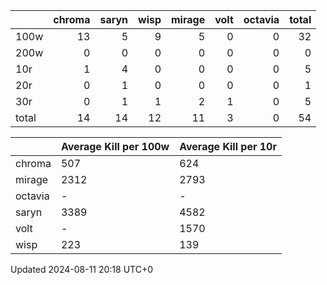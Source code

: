 |       |   chroma |   saryn |   wisp |   mirage |   volt |   octavia |   total |
|:------|---------:|--------:|-------:|---------:|-------:|----------:|--------:|
| 100w  |       13 |       5 |      9 |        5 |      0 |         0 |      32 |
| 200w  |        0 |       0 |      0 |        0 |      0 |         0 |       0 |
| 10r   |        1 |       4 |      0 |        0 |      0 |         0 |       5 |
| 20r   |        0 |       1 |      0 |        0 |      0 |         0 |       1 |
| 30r   |        0 |       1 |      1 |        2 |      1 |         0 |       5 |
| total |       14 |      14 |     12 |       11 |      3 |         0 |      54 |

|         | Average Kill per 100w   | Average Kill per 10r   |
|:--------|:------------------------|:-----------------------|
| chroma  | 507                     | 624                    |
| mirage  | 2312                    | 2793                   |
| octavia | -                       | -                      |
| saryn   | 3389                    | 4582                   |
| volt    | -                       | 1570                   |
| wisp    | 223                     | 139                    |

Updated 2024-08-11 20:18 UTC+0